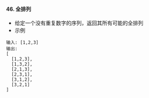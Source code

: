 #### 46. 全排列
- 给定一个没有重复数字的序列，返回其所有可能的全排列
- 示例
```
输入: [1,2,3]
输出:
[
  [1,2,3],
  [1,3,2],
  [2,1,3],
  [2,3,1],
  [3,1,2],
  [3,2,1]
]
```